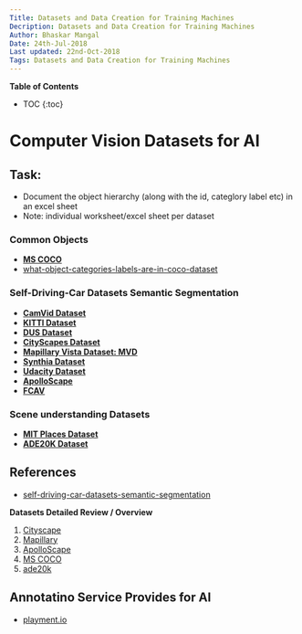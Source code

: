 ```yaml
---
Title: Datasets and Data Creation for Training Machines
Decription: Datasets and Data Creation for Training Machines
Author: Bhaskar Mangal
Date: 24th-Jul-2018
Last updated: 22nd-Oct-2018
Tags: Datasets and Data Creation for Training Machines
---
```



**Table of Contents**
* TOC
{:toc}


# Computer Vision Datasets for AI

## **Task:**
* Document the object hierarchy (along with the id, categlory label etc) in an excel sheet
* Note: individual worksheet/excel sheet per dataset


### Common Objects
* **[MS COCO](http://cocodataset.org/#home)**
* [what-object-categories-labels-are-in-coco-dataset](https://tech.amikelive.com/node-718/what-object-categories-labels-are-in-coco-dataset/)


### **Self-Driving-Car Datasets Semantic Segmentation**

* **[CamVid Dataset](http://mi.eng.cam.ac.uk/research/projects/VideoRec/CamVid/)**
* **[KITTI Dataset](http://www.cvlibs.net/datasets/kitti/)**
* **[DUS Dataset](http://www.6d-vision.com/scene-labeling)**
* **[CityScapes Dataset](https://www.cityscapes-dataset.com/)**
* **[Mapillary Vista Dataset: MVD](https://blog.mapillary.com/product/2017/05/03/mapillary-vistas-dataset.html)**
* **[Synthia Dataset](http://synthia-dataset.net/download-2/)**
* **[Udacity Dataset](https://github.com/udacity/self-driving-car/tree/master/datasets)**
* **[ApolloScape](http://apolloscape.auto/index.html)**
* **[FCAV](https://fcav.engin.umich.edu/sim-dataset)**


### Scene understanding Datasets
* **[MIT Places Dataset](http://places.csail.mit.edu/)**
* **[ADE20K Dataset](http://groups.csail.mit.edu/vision/datasets/ADE20K/)**


## References

* [self-driving-car-datasets-semantic-segmentation](https://blog.playment.io/self-driving-car-datasets-semantic-segmentation/)


**Datasets Detailed Review / Overview**
1. [Cityscape](cityscape-dataset.md)
2. [Mapillary](mapillary-dataset.md)
3. [ApolloScape](apolloscape-dataset.md)
4. [MS COCO](mscoco-dataset.md)
5. [ade20k](ade20k-dataset.md)


## **Annotatino Service Provides for AI**
* [playment.io](https://playment.io/image-annotation/)
